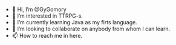 - 👋 Hi, I’m @GyGomory
- 👀 I’m interested in TTRPG-s.
- 🌱 I’m currently learning Java as my firts language.
- 💞️ I’m looking to collaborate on anybody from whom I can learn.
- 📫 How to reach me in here.

<!---
GyGomory/GyGomory is a ✨ special ✨ repository because its `README.md` (this file) appears on your GitHub profile.
You can click the Preview link to take a look at your changes.
--->
